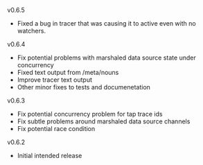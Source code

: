 v0.6.5
- Fixed a bug in tracer that was causing it to active even with no watchers.

v0.6.4
- Fix potential problems with marshaled data source state under concurrency
- Fixed text output from /meta/nouns
- Improve tracer text output
- Other minor fixes to tests and documenetation

v0.6.3
- Fix potential concurrency problem for tap trace ids
- Fix subtle problems around marshaled data source channels
- Fix potential race condition

v0.6.2
- Initial intended release
